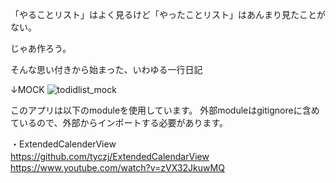 
「やることリスト」はよく見るけど「やったことリスト」はあんまり見たことがない。

じゃあ作ろう。

そんな思い付きから始まった、いわゆる一行日記

↓MOCK
![todidlist_mock](https://user-images.githubusercontent.com/13359636/35805777-7a7ee332-0ac0-11e8-9a5f-b7e0bcffba38.png)


このアプリは以下のmoduleを使用しています。
外部moduleはgitignoreに含めているので、外部からインポートする必要があります。

・ExtendedCalenderView
　https://github.com/tyczj/ExtendedCalendarView
　https://www.youtube.com/watch?v=zVX32JkuwMQ